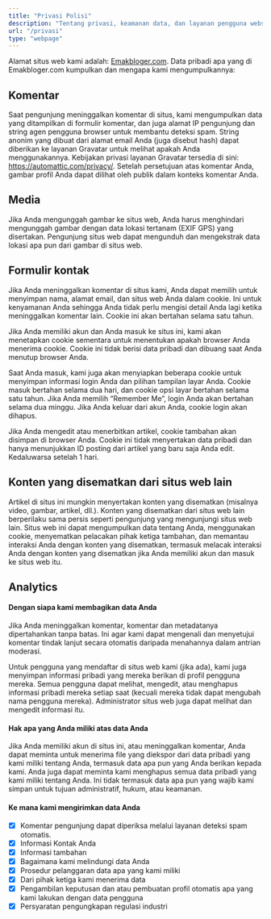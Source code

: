 ```yaml
---
title: "Privasi Polisi"
description: "Tentang privasi, keamanan data, dan layanan pengguna website Emakbloger.com"
url: "/privasi"
type: "webpage"
---
```


Alamat situs web kami adalah: [Emakbloger.com](/). Data pribadi apa yang di Emakbloger.com kumpulkan dan mengapa kami mengumpulkannya:

## Komentar

Saat pengunjung meninggalkan komentar di situs, kami mengumpulkan data yang ditampilkan di formulir komentar, dan juga alamat IP pengunjung dan string agen pengguna browser untuk membantu deteksi spam. String anonim yang dibuat dari alamat email Anda (juga disebut hash) dapat diberikan ke layanan Gravatar untuk melihat apakah Anda menggunakannya. Kebijakan privasi layanan Gravatar tersedia di sini: https://automattic.com/privacy/. Setelah persetujuan atas komentar Anda, gambar profil Anda dapat dilihat oleh publik dalam konteks komentar Anda.

## Media

Jika Anda mengunggah gambar ke situs web, Anda harus menghindari mengunggah gambar dengan data lokasi tertanam (EXIF GPS) yang disertakan. Pengunjung situs web dapat mengunduh dan mengekstrak data lokasi apa pun dari gambar di situs web.

## Formulir kontak

Jika Anda meninggalkan komentar di situs kami, Anda dapat memilih untuk menyimpan nama, alamat email, dan situs web Anda dalam cookie. Ini untuk kenyamanan Anda sehingga Anda tidak perlu mengisi detail Anda lagi ketika meninggalkan komentar lain. Cookie ini akan bertahan selama satu tahun.

Jika Anda memiliki akun dan Anda masuk ke situs ini, kami akan menetapkan cookie sementara untuk menentukan apakah browser Anda menerima cookie. Cookie ini tidak berisi data pribadi dan dibuang saat Anda menutup browser Anda.

Saat Anda masuk, kami juga akan menyiapkan beberapa cookie untuk menyimpan informasi login Anda dan pilihan tampilan layar Anda. Cookie masuk bertahan selama dua hari, dan cookie opsi layar bertahan selama satu tahun. Jika Anda memilih “Remember Me”, login Anda akan bertahan selama dua minggu. Jika Anda keluar dari akun Anda, cookie login akan dihapus.

Jika Anda mengedit atau menerbitkan artikel, cookie tambahan akan disimpan di browser Anda. Cookie ini tidak menyertakan data pribadi dan hanya menunjukkan ID posting dari artikel yang baru saja Anda edit. Kedaluwarsa setelah 1 hari.

## Konten yang disematkan dari situs web lain

Artikel di situs ini mungkin menyertakan konten yang disematkan (misalnya video, gambar, artikel, dll.). Konten yang disematkan dari situs web lain berperilaku sama persis seperti pengunjung yang mengunjungi situs web lain. Situs web ini dapat mengumpulkan data tentang Anda, menggunakan cookie, menyematkan pelacakan pihak ketiga tambahan, dan memantau interaksi Anda dengan konten yang disematkan, termasuk melacak interaksi Anda dengan konten yang disematkan jika Anda memiliki akun dan masuk ke situs web itu.

## Analytics

#### Dengan siapa kami membagikan data Anda

Jika Anda meninggalkan komentar, komentar dan metadatanya dipertahankan tanpa batas. Ini agar kami dapat mengenali dan menyetujui komentar tindak lanjut secara otomatis daripada menahannya dalam antrian moderasi.

Untuk pengguna yang mendaftar di situs web kami (jika ada), kami juga menyimpan informasi pribadi yang mereka berikan di profil pengguna mereka. Semua pengguna dapat melihat, mengedit, atau menghapus informasi pribadi mereka setiap saat (kecuali mereka tidak dapat mengubah nama pengguna mereka). Administrator situs web juga dapat melihat dan mengedit informasi itu.

#### Hak apa yang Anda miliki atas data Anda

Jika Anda memiliki akun di situs ini, atau meninggalkan komentar, Anda dapat meminta untuk menerima file yang diekspor dari data pribadi yang kami miliki tentang Anda, termasuk data apa pun yang Anda berikan kepada kami. Anda juga dapat meminta kami menghapus semua data pribadi yang kami miliki tentang Anda. Ini tidak termasuk data apa pun yang wajib kami simpan untuk tujuan administratif, hukum, atau keamanan.

#### Ke mana kami mengirimkan data Anda

- [x] Komentar pengunjung dapat diperiksa melalui layanan deteksi spam otomatis.
- [x] Informasi Kontak Anda
- [x] Informasi tambahan
- [x] Bagaimana kami melindungi data Anda
- [x] Prosedur pelanggaran data apa yang kami miliki
- [x] Dari pihak ketiga kami menerima data
- [x] Pengambilan keputusan dan atau pembuatan profil otomatis apa yang kami lakukan dengan data pengguna
- [x] Persyaratan pengungkapan regulasi industri
